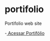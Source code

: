 # portifolio
 Portifolio web site
 <p>
    -<a href="https://gbrieldl.github.io/meu-portifolio/" target="_blank" type="external"> Acessar Portifólio</a>
 </p>
